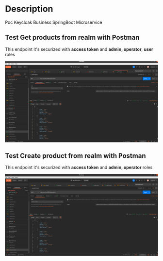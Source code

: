 # Description
Poc Keycloak Business SpringBoot Microservice

## Test Get products from realm with Postman
This endpoint it's securized with **access token** and **admin, operator**, **user** roles

![Products Postman Test](captures/read_create_product.png "Products Postman Test")

## Test Create product from realm with Postman
This endpoint it's securized with **access token** and **admin, operator** roles

![Create User Product Test](captures/postman_create_product.png "Create Product Postman Test")